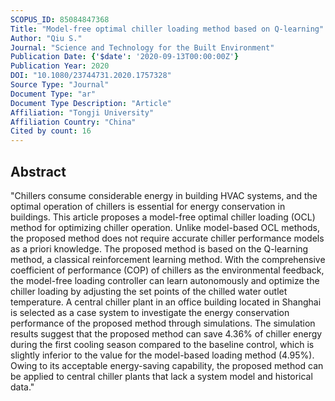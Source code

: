 ```yaml
---
SCOPUS_ID: 85084847368
Title: "Model-free optimal chiller loading method based on Q-learning"
Author: "Qiu S."
Journal: "Science and Technology for the Built Environment"
Publication Date: {'$date': '2020-09-13T00:00:00Z'}
Publication Year: 2020
DOI: "10.1080/23744731.2020.1757328"
Source Type: "Journal"
Document Type: "ar"
Document Type Description: "Article"
Affiliation: "Tongji University"
Affiliation Country: "China"
Cited by count: 16
---
```


## Abstract
"Chillers consume considerable energy in building HVAC systems, and the optimal operation of chillers is essential for energy conservation in buildings. This article proposes a model-free optimal chiller loading (OCL) method for optimizing chiller operation. Unlike model-based OCL methods, the proposed method does not require accurate chiller performance models as a priori knowledge. The proposed method is based on the Q-learning method, a classical reinforcement learning method. With the comprehensive coefficient of performance (COP) of chillers as the environmental feedback, the model-free loading controller can learn autonomously and optimize the chiller loading by adjusting the set points of the chilled water outlet temperature. A central chiller plant in an office building located in Shanghai is selected as a case system to investigate the energy conservation performance of the proposed method through simulations. The simulation results suggest that the proposed method can save 4.36% of chiller energy during the first cooling season compared to the baseline control, which is slightly inferior to the value for the model-based loading method (4.95%). Owing to its acceptable energy-saving capability, the proposed method can be applied to central chiller plants that lack a system model and historical data."

